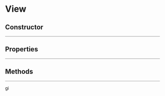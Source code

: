<a id='view'></a>

# View

## Constructor
<hr style='width:100%; opacity:.5;' />

## Properties
<hr style='width:100%; opacity:.5;' />

## Methods
<hr style='width:100%; opacity:.5;' />gi
